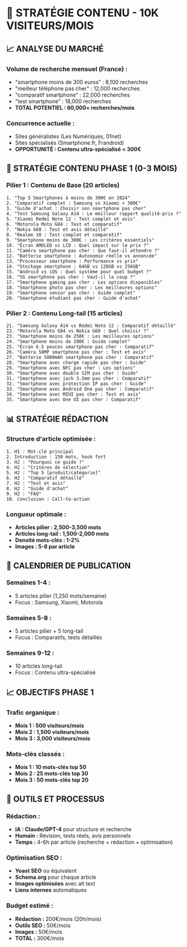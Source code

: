 # 🎯 STRATÉGIE CONTENU - 10K VISITEURS/MOIS

## 📈 **ANALYSE DU MARCHÉ**

### **Volume de recherche mensuel (France) :**
- "smartphone moins de 300 euros" : 8,100 recherches
- "meilleur téléphone pas cher" : 12,000 recherches
- "comparatif smartphone" : 22,000 recherches
- "test smartphone" : 18,000 recherches
- **TOTAL POTENTIEL : 60,000+ recherches/mois**

### **Concurrence actuelle :**
- Sites généralistes (Les Numériques, 01net)
- Sites spécialisés (Smartphone.fr, Frandroid)
- **OPPORTUNITÉ : Contenu ultra-spécialisé < 300€**

## 🚀 **STRATÉGIE CONTENU PHASE 1 (0-3 MOIS)**

### **Pilier 1 : Contenu de Base (20 articles)**
```
1. "Top 5 Smartphones à moins de 300€ en 2024"
2. "Comparatif complet : Samsung vs Xiaomi < 300€"
3. "Guide d'achat : Choisir son smartphone pas cher"
4. "Test Samsung Galaxy A14 : Le meilleur rapport qualité-prix ?"
5. "Xiaomi Redmi Note 12 : Test complet et avis"
6. "Motorola Moto G84 : Test et comparatif"
7. "Nokia G60 : Test et avis détaillé"
8. "Realme 10 : Test complet et comparatif"
9. "Smartphone moins de 300€ : Les critères essentiels"
10. "Écran AMOLED vs LCD : Quel impact sur le prix ?"
11. "Caméra smartphone pas cher : Que faut-il attendre ?"
12. "Batterie smartphone : Autonomie réelle vs annoncée"
13. "Processeur smartphone : Performance vs prix"
14. "Stockage smartphone : 64GB vs 128GB vs 256GB"
15. "Android vs iOS : Quel système pour quel budget ?"
16. "5G smartphone pas cher : Vaut-il le coup ?"
17. "Smartphone gaming pas cher : Les options disponibles"
18. "Smartphone photo pas cher : Les meilleures options"
19. "Smartphone senior pas cher : Guide complet"
20. "Smartphone étudiant pas cher : Guide d'achat"
```

### **Pilier 2 : Contenu Long-tail (15 articles)**
```
21. "Samsung Galaxy A14 vs Redmi Note 12 : Comparatif détaillé"
22. "Motorola Moto G84 vs Nokia G60 : Quel choisir ?"
23. "Smartphone moins de 250€ : Les meilleures options"
24. "Smartphone moins de 200€ : Guide complet"
25. "Écran 6.5 pouces smartphone pas cher : Comparatif"
26. "Caméra 50MP smartphone pas cher : Test et avis"
27. "Batterie 5000mAh smartphone pas cher : Comparatif"
28. "Smartphone avec charge rapide pas cher : Guide"
29. "Smartphone avec NFC pas cher : Les options"
30. "Smartphone avec double SIM pas cher : Guide"
31. "Smartphone avec jack 3.5mm pas cher : Comparatif"
32. "Smartphone avec protection IP pas cher : Guide"
33. "Smartphone avec Android One pas cher : Comparatif"
34. "Smartphone avec MIUI pas cher : Test et avis"
35. "Smartphone avec One UI pas cher : Comparatif"
```

## 📊 **STRATÉGIE RÉDACTION**

### **Structure d'article optimisée :**
```
1. H1 : Mot-clé principal
2. Introduction : 150 mots, hook fort
3. H2 : "Pourquoi ce guide ?"
4. H2 : "Critères de sélection"
5. H2 : "Top 5 [produit/catégorie]"
6. H2 : "Comparatif détaillé"
7. H2 : "Test et avis"
8. H2 : "Guide d'achat"
9. H2 : "FAQ"
10. Conclusion : Call-to-action
```

### **Longueur optimale :**
- **Articles pilier : 2,500-3,500 mots**
- **Articles long-tail : 1,500-2,000 mots**
- **Densité mots-clés : 1-2%**
- **Images : 5-8 par article**

## 🎯 **CALENDRIER DE PUBLICATION**

### **Semaines 1-4 :**
- 5 articles pilier (1,250 mots/semaine)
- Focus : Samsung, Xiaomi, Motorola

### **Semaines 5-8 :**
- 5 articles pilier + 5 long-tail
- Focus : Comparatifs, tests détaillés

### **Semaines 9-12 :**
- 10 articles long-tail
- Focus : Contenu ultra-spécialisé

## 📈 **OBJECTIFS PHASE 1**

### **Trafic organique :**
- **Mois 1 : 500 visiteurs/mois**
- **Mois 2 : 1,500 visiteurs/mois**
- **Mois 3 : 3,000 visiteurs/mois**

### **Mots-clés classés :**
- **Mois 1 : 10 mots-clés top 50**
- **Mois 2 : 25 mots-clés top 30**
- **Mois 3 : 50 mots-clés top 20**

## 🔧 **OUTILS ET PROCESSUS**

### **Rédaction :**
- **IA : Claude/GPT-4** pour structure et recherche
- **Humain :** Révision, tests réels, avis personnels
- **Temps :** 4-6h par article (recherche + rédaction + optimisation)

### **Optimisation SEO :**
- **Yoast SEO** ou équivalent
- **Schema.org** pour chaque article
- **Images optimisées** avec alt text
- **Liens internes** automatiques

### **Budget estimé :**
- **Rédaction :** 200€/mois (20h/mois)
- **Outils SEO :** 50€/mois
- **Images :** 50€/mois
- **TOTAL :** 300€/mois 